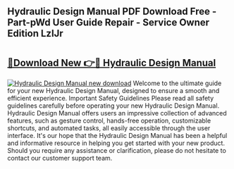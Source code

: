 ## Hydraulic Design Manual PDF Download Free - Part-pWd User Guide Repair - Service Owner Edition LzIJr

# <h2><a href="http://bc369.oget.top/?id=Hydraulic+Design+Manual">🔗Download New 👉🔴 Hydraulic Design Manual</a></h2>

[![Hydraulic Design Manual new download](https://i.imgur.com/5g1atiW.png)](http://bc369.oget.top/?id=Hydraulic+Design+Manual)
Welcome to the ultimate guide for your new Hydraulic Design Manual, designed to ensure a smooth and efficient experience. Important Safety Guidelines Please read all safety guidelines carefully before operating your new Hydraulic Design Manual. Hydraulic Design Manual offers users an impressive collection of advanced features, such as gesture control, hands-free operation, customizable shortcuts, and automated tasks, all easily accessible through the user interface. It's our hope that the Hydraulic Design Manual has been a helpful and informative resource in helping you get started with your new product. Should you require any assistance or clarification, please do not hesitate to contact our customer support team.
